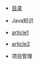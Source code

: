 * [目录](./docs/00-content.md)
* Java知识

 * [article1](./docs/01-article1.md)
 * [article2](./docs/02-article2.md)

* 项目管理
